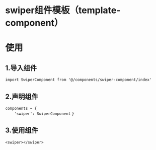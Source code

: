 
# swiper组件模板（template-component）

# 使用
## 1.导入组件
`import SwiperComponent from '@/components/swiper-component/index'`
## 2.声明组件
`components = {`  
`    'swiper': SwiperComponent`
`}`
## 3.使用组件
`<swiper></swiper>`
